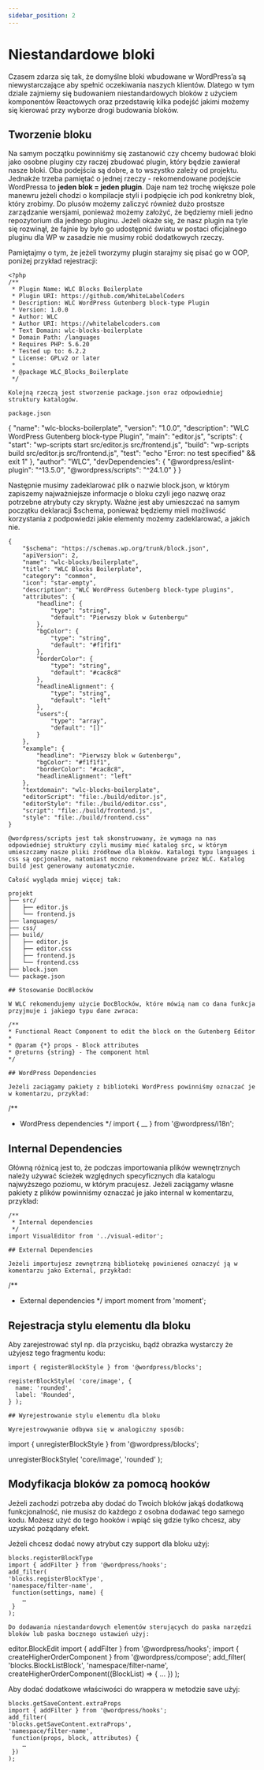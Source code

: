 ```yaml
---
sidebar_position: 2
---
```


# Niestandardowe bloki

Czasem zdarza się tak, że domyślne bloki wbudowane w WordPress’a są niewystarczające aby spełnić oczekiwania naszych klientów. Dlatego w tym dziale zajmiemy się budowaniem niestandardowych bloków z użyciem komponentów Reactowych oraz przedstawię kilka podejść jakimi możemy się kierować przy wyborze drogi budowania bloków.

## Tworzenie bloku

Na samym początku powinniśmy się zastanowić czy chcemy budować bloki jako osobne pluginy czy raczej zbudować plugin, który będzie zawierał nasze bloki. Oba podejścia są dobre, a to wszystko zależy od projektu. Jednakże trzeba pamiętać o jednej rzeczy - rekomendowane podejście WordPressa to **jeden blok = jeden plugin**. Daje nam też trochę większe pole manewru jeżeli chodzi o kompilacje styli i podpięcie ich pod konkretny blok, który zrobimy. Do plusów możemy zaliczyć również dużo prostsze zarządzanie wersjami, ponieważ możemy założyć, że będziemy mieli jedno repozytorium dla jednego pluginu. Jeżeli okaże się, że nasz plugin na tyle się rozwinął, że fajnie by było go udostępnić światu w postaci oficjalnego pluginu dla WP w zasadzie nie musimy robić dodatkowych rzeczy.

Pamiętajmy o tym, że jeżeli tworzymy plugin starajmy się pisać go w OOP, poniżej przykład rejestracji:

```
<?php
/**
 * Plugin Name: WLC Blocks Boilerplate
 * Plugin URI: https://github.com/WhiteLabelCoders
 * Description: WLC WordPress Gutenberg block-type Plugin
 * Version: 1.0.0
 * Author: WLC
 * Author URI: https://whitelabelcoders.com
 * Text Domain: wlc-blocks-boilerplate
 * Domain Path: /languages
 * Requires PHP: 5.6.20
 * Tested up to: 6.2.2
 * License: GPLv2 or later
 *
 * @package WLC_Blocks_Boilerplate
 */

Kolejną rzeczą jest stworzenie package.json oraz odpowiedniej struktury katalogów.

package.json
```
{
  "name": "wlc-blocks-boilerplate",
  "version": "1.0.0",
  "description": "WLC WordPress Gutenberg block-type Plugin",
  "main": "editor.js",
  "scripts": {
    "start": "wp-scripts start src/editor.js src/frontend.js",
    "build": "wp-scripts build src/editor.js src/frontend.js",
    "test": "echo \"Error: no test specified\" && exit 1"
  },
  "author": "WLC",
  "devDependencies": {
    "@wordpress/eslint-plugin": "^13.5.0",
    "@wordpress/scripts": "^24.1.0"
  }
}

Następnie musimy zadeklarować plik o nazwie block.json, w którym zapiszemy najważniejsze informacje o bloku czyli jego nazwę oraz potrzebne atrybuty czy skrypty. Ważne jest aby umieszczać na samym początku deklaracji $schema, ponieważ będziemy mieli możliwość korzystania z podpowiedzi jakie elementy możemy zadeklarować, a jakich nie.
```
{
    "$schema": "https://schemas.wp.org/trunk/block.json",
    "apiVersion": 2,
    "name": "wlc-blocks/boilerplate",
    "title": "WLC Blocks Boilerplate",
    "category": "common",
    "icon": "star-empty",
    "description": "WLC WordPress Gutenberg block-type plugins",
    "attributes": {
        "headline": {
            "type": "string",
            "default": "Pierwszy blok w Gutenbergu"
        },
        "bgColor": {
            "type": "string",
            "default": "#f1f1f1"
        },
        "borderColor": {
            "type": "string",
            "default": "#cac8c8"
        },
        "headlineAlignment": {
            "type": "string",
            "default": "left"
        },
        "users":{
            "type": "array",
            "default": "[]"
        }
    },
    "example": {
        "headline": "Pierwszy blok w Gutenbergu",
        "bgColor": "#f1f1f1",
        "borderColor": "#cac8c8",
        "headlineAlignment": "left"
    },
    "textdomain": "wlc-blocks-boilerplate",
    "editorScript": "file:./build/editor.js",
    "editorStyle": "file:./build/editor.css",
    "script": "file:./build/frontend.js",
    "style": "file:./build/frontend.css"
}

@wordpress/scripts jest tak skonstruowany, że wymaga na nas odpowiedniej struktury czyli musimy mieć katalog src, w którym umieszczamy nasze pliki źródłowe dla bloków. Katalogi typu languages i css są opcjonalne, natomiast mocno rekomendowane przez WLC. Katalog build jest generowany automatycznie.

Całość wygląda mniej więcej tak:

projekt
├── src/
│   ├── editor.js
│   └── frontend.js
├── languages/
├── css/
├── build/
│   ├── editor.js
│   ├── editor.css
│   ├── frontend.js
│   └── frontend.css
├── block.json
└── package.json

## Stosowanie DocBlocków

W WLC rekomendujemy użycie DocBlocków, które mówią nam co dana funkcja przyjmuje i jakiego typu dane zwraca:

/**
* Functional React Component to edit the block on the Gutenberg Editor
*
* @param {*} props - Block attributes
* @returns {string} - The component html
*/

## WordPress Dependencies

Jeżeli zaciągamy pakiety z biblioteki WordPress powinniśmy oznaczać je w komentarzu, przykład:

```
/**
 * WordPress dependencies
 */
import { __ } from '@wordpress/i18n';

## Internal Dependencies

Główną różnicą jest to, że podczas importowania plików wewnętrznych należy używać ścieżek względnych specyficznych dla katalogu najwyższego poziomu, w którym pracujesz. Jeżeli zaciągamy własne pakiety z plików powinniśmy oznaczać je jako internal w komentarzu, przykład:

```
/**
 * Internal dependencies
 */
import VisualEditor from '../visual-editor';

## External Dependencies

Jeżeli importujesz zewnętrzną bibliotekę powinieneś oznaczyć ją w komentarzu jako External, przykład:

```
/**
 * External dependencies
 */
import moment from 'moment';

## Rejestracja stylu elementu dla bloku

Aby zarejestrować styl np. dla przycisku, bądź obrazka wystarczy że użyjesz tego fragmentu kodu:

```
import { registerBlockStyle } from '@wordpress/blocks';

registerBlockStyle( 'core/image', {
  name: 'rounded',
  label: 'Rounded',
} );

## Wyrejestrowanie stylu elementu dla bloku

Wyrejestrowywanie odbywa się w analogiczny sposób:

```
import { unregisterBlockStyle } from '@wordpress/blocks';

unregisterBlockStyle( 'core/image', 'rounded' );

## Modyfikacja bloków za pomocą hooków

Jeżeli zachodzi potrzeba aby dodać do Twoich bloków jakąś dodatkową funkcjonalność, nie musisz do każdego z osobna dodawać tego samego kodu. Możesz użyć do tego hooków i wpiąć się gdzie tylko chcesz, aby uzyskać pożądany efekt.

Jeżeli chcesz dodać nowy atrybut czy support dla bloku użyj:

```
blocks.registerBlockType
import { addFilter } from '@wordpress/hooks';
add_filter(
'blocks.registerBlockType',
'namespace/filter-name',
 function(settings, name) {
	…
 }
);

Do dodawania niestandardowych elementów sterujących do paska narzędzi bloków lub paska bocznego ustawień użyj:

```
editor.BlockEdit
import { addFilter } from '@wordpress/hooks';
import { createHigherOrderComponent } from '@wordpress/compose';
add_filter(
'blocks.BlockListBlock',
'namespace/filter-name',
 createHigherOrderComponent((BlockList) =>  {
	…
 })
);


Aby dodać dodatkowe właściwości do wrappera w metodzie save użyj:

```
blocks.getSaveContent.extraProps
import { addFilter } from '@wordpress/hooks';
add_filter(
'blocks.getSaveContent.extraProps',
'namespace/filter-name',
 function(props, block, attributes) {
	…
 })
);
